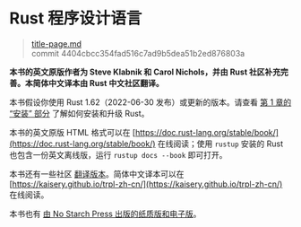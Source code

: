 # Rust 程序设计语言

> [title-page.md](https://github.com/rust-lang/book/blob/main/src/title-page.md) <br>
> commit 4404cbcc354fad516c7ad9b5dea51b2ed876803a

**本书的英文原版作者为 Steve Klabnik 和 Carol Nichols，并由 Rust 社区补充完善。本简体中文译本由 Rust 中文社区翻译。**

本书假设你使用 Rust 1.62（2022-06-30 发布）或更新的版本。请查看 [第 1 章的 “安装” 部分][install] 了解如何安装和升级 Rust。

本书的英文原版 HTML 格式可以在 [https://doc.rust-lang.org/stable/book/](https://doc.rust-lang.org/stable/book/) 在线阅读；使用 `rustup` 安装的 Rust 也包含一份英文离线版，运行 `rustup docs --book` 即可打开。

本书还有一些社区 [翻译版本][translations]。简体中文译本可以在 [https://kaisery.github.io/trpl-zh-cn/](https://kaisery.github.io/trpl-zh-cn/) 在线阅读。

本书也有 [由 No Starch Press 出版的纸质版和电子版][nsprust]。

[install]: ch01-01-installation.html
[editions]: appendix-05-editions.html
[nsprust]: https://nostarch.com/rust-programming-language-2nd-edition
[translations]: appendix-06-translation.html
